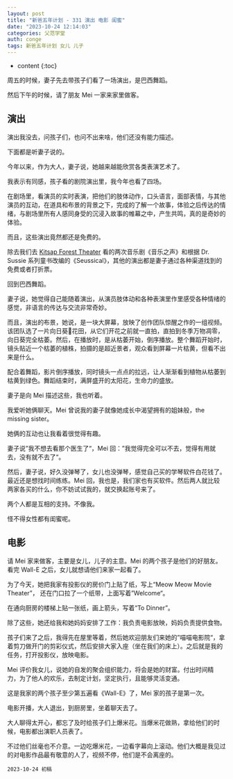 ```yaml
---
layout: post
title: "新爸五年计划 - 331 演出 电影 闺蜜"
date: "2023-10-24 12:14:03"
categories: 父范学堂
auth: conge
tags: 新爸五年计划 女儿 儿子
---
```

* content
{:toc}

周五的时候，妻子先去带孩子们看了一场演出，是巴西舞蹈。

然后下午的时候，请了朋友 Mei 一家来家里做客。




## 演出

演出我没去，问孩子们，也问不出来啥，他们还没有能力描述。

下面都是听妻子说的。

今年以来，作为大人，妻子说，她越来越能欣赏各类表演艺术了。

我表示有同感，孩子看的剧院演出里，我今年也看了四场。

在剧场里，看演员的实时表演，把他们的肢体动作，口头语言，面部表情，与其他演员的互动，在道具和布景的背景之下，完成的了解一个故事，体验之后传达的情绪，与剧场里所有人感同身受的沉浸入故事的帷幕之中，产生共鸣，真的是奇妙的体验。

而且，这些演出竟然都还是免费的。

除去我们去 [Kitsap Forest Theater](https://www.foresttheater.com/) 看的两次音乐剧《音乐之声》和根据 Dr. Sussie 系列童书改编的《Seussical》，其他的演出都是妻子通过各种渠道找到的免费或者打折票。

回到巴西舞蹈。

妻子说，她觉得自己能随着演出，从演员肢体动和各种表演里作里感受各种情绪的感觉，非语言的传达与交流非常奇妙。

而且，演出的布景，她说，是一块大屏幕，放映了创作团队惊醒之作的一组视频。该团队选了一片向日葵🌻花田，从它们开花之前就一直拍，直拍到冬季万物凋零，向日葵完全枯萎。然后，在播放时，是从枯萎开始，倒序播放。整个舞蹈开始时，镜头贴近一个枯萎的植株，拍摄的是超近景者，观众看到屏幕一片枯黄，但看不出来是什么。

配合着舞蹈，影片倒序播放，同时镜头一点点的拉远，让人渐渐看到植物从枯萎到枯黄到绿色。舞蹈结束时，满屏盛开的太阳花，生命力的盛放。

妻子是向 Mei 描述这些，我也听着。

我爱听她俩聊天。Mei 曾说我的妻子就像她成长中渴望拥有的姐妹般，the missing sister。

她俩的互动也让我看着很觉得有趣。

妻子说”我不想去看那个医生了“，Mei 回：”我觉得完全可以不去，觉得有用就去，没有就不去了“。

然后，妻子说，好久没弹琴了，女儿也没弹琴，感觉自己买的学琴软件白花钱了。最近还是想找时间练练。Mei 回，我也是，我们家也有买软件。然后两人就比较两家各买的什么，你不妨试试我的，就交换起账号来了。

两个人都是互相的支持。不像我。

怪不得女性都有闺蜜呢。

## 电影

请 Mei 家来做客，主要是女儿，儿子的主意。Mei 的两个孩子是他们的好朋友。看完 Wall-E 之后，女儿就想请他们来家一起看了。

为了今天，她把我家有投影仪的房价门上贴了纸，写上“Meow Meow Movie Theater”， 还在门口拉了一个纸带，上面写着”Welcome“。

在通向厨房的楼梯上贴一张纸，画上箭头，写着“To Dinner”。

除了这些，她还给我和她妈妈安排了工作：我负责电影放映，妈妈负责提供食物。

孩子们来了之后，我得先在屋里等着，然后她欢迎朋友们来她的”喵喵电影院“，拿着剪刀做开门的剪彩仪式，然后安排大家入座（坐在我们的床上）。之后就是我的任务，打开投影仪，放映电影。

Mei 评价我女儿，说她的自发的聚会组织能力，将会是她的财富。付出时间精力，为了他人的欢乐，去制定计划，坚定执行，且能够灵活变通。

这是我家的两个孩子至少第五遍看《Wall-E》了，Mei 家的孩子是第一次。

电影开播，大人退出，到厨房里，坐着聊天去了。

大人聊得太开心，都忘了及时给孩子们上爆米花。当爆米花做熟，拿给他们的时候，电影都出演职人员表了。

不过他们丝毫也不介意。一边吃爆米花，一边看字幕向上滚动。他们大概是我见过的对电影作品最有敬意的人了，视频不停，他们是不会离座的。

```
2023-10-24 初稿
```
